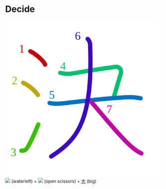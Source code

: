 # Decide
![6c7a](../kanji-colorize/6c7a.svg)
![](http://www.kanjidamage.com/assets/radsmall/water-4770d222295684a6fc1b8e8cec486da119e1bcc2eac91d06622b4671e0098359.jpg) (waterleft) + ![](http://www.kanjidamage.com/assets/radsmall/open-scissors-fc2784cca40367426eaf5617fd6014e81efc147a13af33020c0f4e7ca0eb84b9.jpg) (open scissors) + [大](大.md) (big) 